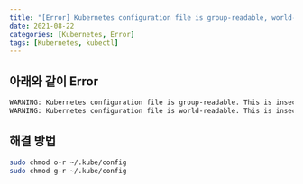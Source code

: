 ```yaml
---
title: "[Error] Kubernetes configuration file is group-readable, world-readable"
date: 2021-08-22
categories: [Kubernetes, Error]
tags: [Kubernetes, kubectl]
---
```


## 아래와 같이 Error

```bash
WARNING: Kubernetes configuration file is group-readable. This is insecure. Location: /root/.kube/config
WARNING: Kubernetes configuration file is world-readable. This is insecure. Location: /root/.kube/config
```

## 해결 방법

```bash
sudo chmod o-r ~/.kube/config
sudo chmod g-r ~/.kube/config
```